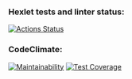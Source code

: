 ### Hexlet tests and linter status:

[![Actions Status](https://github.com/ShanyAilurus/frontend-project-11/workflows/hexlet-check/badge.svg)](https://github.com/ShanyAilurus/frontend-project-11/actions)

### CodeClimate:

[![Maintainability](https://api.codeclimate.com/v1/badges/0d6517ef93191e6df05e/maintainability)](https://codeclimate.com/github/ShanyAilurus/frontend-project-11/maintainability)
[![Test Coverage](https://api.codeclimate.com/v1/badges/0d6517ef93191e6df05e/test_coverage)](https://codeclimate.com/github/ShanyAilurus/frontend-project-11/test_coverage)
